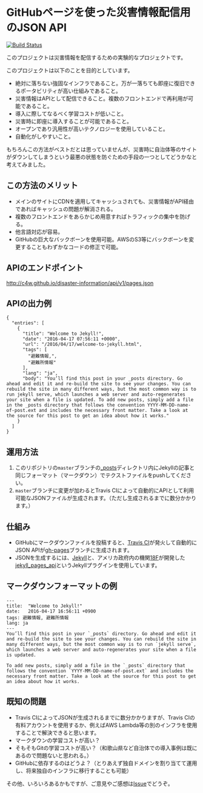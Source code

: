 # GitHubページを使った災害情報配信用のJSON API

[![Build Status](https://travis-ci.org/c4w/disaster-information.svg?branch=master)](https://travis-ci.org/c4w/disaster-information)

このプロジェクトは災害情報を配信するための実験的なプロジェクトです。

このプロジェクトは以下のことを目的としています。

* 絶対に落ちない強固なインフラであること。万が一落ちても即座に復旧できるポータビリティが高い仕組みであること。
* 災害情報はAPIとして配信できること。複数のフロントエンドで再利用が可能であること。
* 導入に際してなるべく学習コストが低いこと。
* 災害時に即座に導入することが可能であること。
* オープンであり汎用性が高いテクノロジーを使用していること。
* 自動化がしやすいこと。

もちろんこの方法がベストだとは思っていませんが、災害時に自治体等のサイトがダウンしてしまうという最悪の状態を防ぐための手段の一つとしてどうかなと考えてみました。

## この方法のメリット

* メインのサイトにCDNを適用してキャッシュされても、災害情報がAPI経由であればキャッシュの問題が解消される。
* 複数のフロントエンドをあらかじめ用意すればトラフィックの集中を防げる。
* 他言語対応が容易。
* GitHubの巨大なバックボーンを使用可能。AWSのS3等にバックボーンを変更することもわずかなコードの修正で可能。

## APIのエンドポイント

http://c4w.github.io/disaster-information/api/v1/pages.json

## APIの出力例

```
{
  "entries": [
    {
      "title": "Welcome to Jekyll!",
      "date": "2016-04-17 07:56:11 +0000",
      "url": "/2016/04/17/welcome-to-jekyll.html",
      "tags": [
        "避難情報,",
        "避難所情報"
      ],
      "lang": "ja",
      "body": "You’ll find this post in your _posts directory. Go ahead and edit it and re-build the site to see your changes. You can rebuild the site in many different ways, but the most common way is to run jekyll serve, which launches a web server and auto-regenerates your site when a file is updated. To add new posts, simply add a file in the _posts directory that follows the convention YYYY-MM-DD-name-of-post.ext and includes the necessary front matter. Take a look at the source for this post to get an idea about how it works."
    }
  ]
}
```

## 運用方法

1. このリポジトリの`master`ブランチの[_posts](https://github.com/c4w/disaster-information/tree/master/_posts)ディレクトリ内にJekyllの記事と同じフォーマット（マークダウン）でテクストファイルをpushしてください。
2. `master`ブランチに変更が加わるとTravis CIによって自動的にAPIとして利用可能なJSONファイルが生成されます。（ただし生成されるまでに数分かかります。）

## 仕組み

* GitHubにマークダウンファイルを投稿すると、[Travis CI](https://travis-ci.org/)が発火して自動的にJSON APIが[gh-pages](https://github.com/c4w/disaster-information/tree/gh-pages)ブランチに生成されます。
* JSONを生成するには、[Jekyll](https://jekyllrb.com/)と、アメリカ政府内の機関[18F](https://18f.gsa.gov/)が開発した[jekyll_pages_api](https://github.com/18F/jekyll_pages_api)というJekyllプラグインを使用しています。

## マークダウンフォーマットの例

```
---
title:  "Welcome to Jekyll!"
date:   2016-04-17 16:56:11 +0900
tags: 避難情報, 避難所情報
lang: ja
---
You’ll find this post in your `_posts` directory. Go ahead and edit it and re-build the site to see your changes. You can rebuild the site in many different ways, but the most common way is to run `jekyll serve`, which launches a web server and auto-regenerates your site when a file is updated.

To add new posts, simply add a file in the `_posts` directory that follows the convention `YYYY-MM-DD-name-of-post.ext` and includes the necessary front matter. Take a look at the source for this post to get an idea about how it works.
```

## 既知の問題

* Travis CIによってJSONが生成されるまでに数分かかりますが、Travis CIの有料アカウントを使用するか、例えばAWS Lambda等の別のインフラを使用することで解決できると思います。
* マークダウンの学習コストが高い？
* そもそもGitの学習コストが高い？（和歌山県など自治体での導入事例は既にあるので問題ないと思われる。）
* GitHubに依存するのはどうよ？（とりあえず独自ドメインを割り当てて運用し、将来独自のインフラに移行することも可能）

その他、いろいろあるかもですが、ご意見やご感想は[Issue](https://github.com/c4w/disaster-information/issues)でどうぞ。
